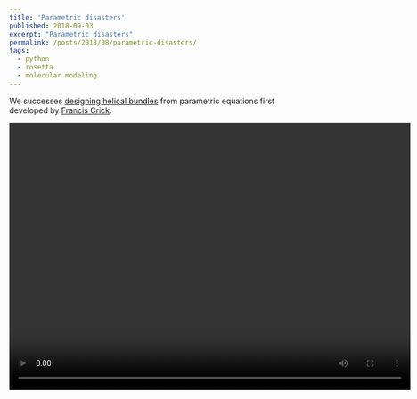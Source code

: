 ```yaml
---
title: 'Parametric disasters'
published: 2018-09-03
excerpt: "Parametric disasters"
permalink: /posts/2018/08/parametric-disasters/
tags:
  - python
  - rosetta
  - molecular modeling
---
```


We successes [designing helical bundles](https://doi.org/10.1126/science.1257481) from parametric equations first developed by [Francis Crick](https://doi.org/10.1107/S0365110X53001952). 

<video width='720' height='480' preload='none' controls >
   <source src='https://weitzner.github.io/files/i_am_a_jellyfish.mov' type='video/mp4; codecs=\"avc1.42E01E, mp4a.40.2\"'/>
</video>

